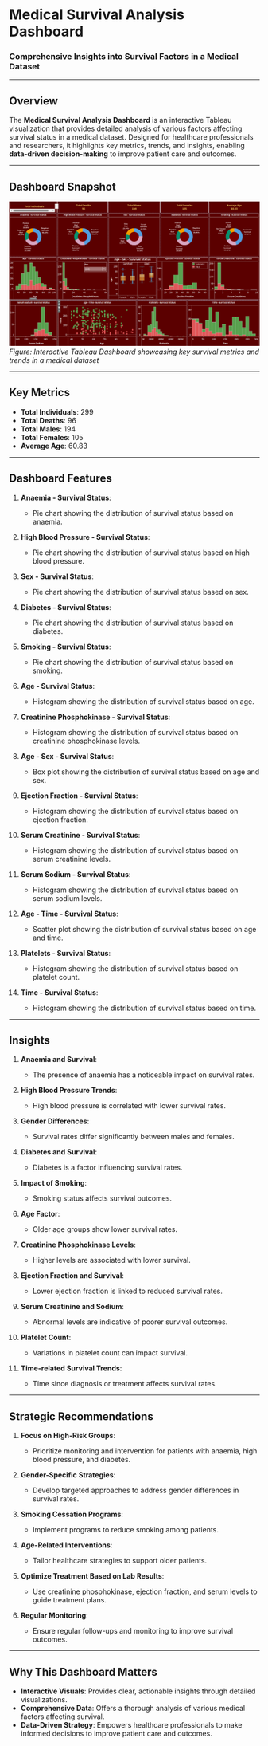 # **Medical Survival Analysis Dashboard**  
### **Comprehensive Insights into Survival Factors in a Medical Dataset**  

---

## **Overview**  
The **Medical Survival Analysis Dashboard** is an interactive Tableau visualization that provides detailed analysis of various factors affecting survival status in a medical dataset. Designed for healthcare professionals and researchers, it highlights key metrics, trends, and insights, enabling **data-driven decision-making** to improve patient care and outcomes.

---

## **Dashboard Snapshot**  

![Medical Survival Analysis Dashboard](Dashboard_Image.png)  
*Figure: Interactive Tableau Dashboard showcasing key survival metrics and trends in a medical dataset*  

---

## **Key Metrics**  
- **Total Individuals**: 299  
- **Total Deaths**: 96  
- **Total Males**: 194  
- **Total Females**: 105  
- **Average Age**: 60.83  

---

## **Dashboard Features**  

1. **Anaemia - Survival Status**:  
   - Pie chart showing the distribution of survival status based on anaemia.

2. **High Blood Pressure - Survival Status**:  
   - Pie chart showing the distribution of survival status based on high blood pressure.

3. **Sex - Survival Status**:  
   - Pie chart showing the distribution of survival status based on sex.

4. **Diabetes - Survival Status**:  
   - Pie chart showing the distribution of survival status based on diabetes.

5. **Smoking - Survival Status**:  
   - Pie chart showing the distribution of survival status based on smoking.

6. **Age - Survival Status**:  
   - Histogram showing the distribution of survival status based on age.

7. **Creatinine Phosphokinase - Survival Status**:  
   - Histogram showing the distribution of survival status based on creatinine phosphokinase levels.

8. **Age - Sex - Survival Status**:  
   - Box plot showing the distribution of survival status based on age and sex.

9. **Ejection Fraction - Survival Status**:  
   - Histogram showing the distribution of survival status based on ejection fraction.

10. **Serum Creatinine - Survival Status**:  
    - Histogram showing the distribution of survival status based on serum creatinine levels.

11. **Serum Sodium - Survival Status**:  
    - Histogram showing the distribution of survival status based on serum sodium levels.

12. **Age - Time - Survival Status**:  
    - Scatter plot showing the distribution of survival status based on age and time.

13. **Platelets - Survival Status**:  
    - Histogram showing the distribution of survival status based on platelet count.

14. **Time - Survival Status**:  
    - Histogram showing the distribution of survival status based on time.

---

## **Insights**  

1. **Anaemia and Survival**:  
   - The presence of anaemia has a noticeable impact on survival rates.

2. **High Blood Pressure Trends**:  
   - High blood pressure is correlated with lower survival rates.

3. **Gender Differences**:  
   - Survival rates differ significantly between males and females.

4. **Diabetes and Survival**:  
   - Diabetes is a factor influencing survival rates.

5. **Impact of Smoking**:  
   - Smoking status affects survival outcomes.

6. **Age Factor**:  
   - Older age groups show lower survival rates.

7. **Creatinine Phosphokinase Levels**:  
   - Higher levels are associated with lower survival.

8. **Ejection Fraction and Survival**:  
   - Lower ejection fraction is linked to reduced survival rates.

9. **Serum Creatinine and Sodium**:  
   - Abnormal levels are indicative of poorer survival outcomes.

10. **Platelet Count**:  
    - Variations in platelet count can impact survival.

11. **Time-related Survival Trends**:  
    - Time since diagnosis or treatment affects survival rates.

---

## **Strategic Recommendations**  

1. **Focus on High-Risk Groups**:  
   - Prioritize monitoring and intervention for patients with anaemia, high blood pressure, and diabetes.

2. **Gender-Specific Strategies**:  
   - Develop targeted approaches to address gender differences in survival rates.

3. **Smoking Cessation Programs**:  
   - Implement programs to reduce smoking among patients.

4. **Age-Related Interventions**:  
   - Tailor healthcare strategies to support older patients.

5. **Optimize Treatment Based on Lab Results**:  
   - Use creatinine phosphokinase, ejection fraction, and serum levels to guide treatment plans.

6. **Regular Monitoring**:  
   - Ensure regular follow-ups and monitoring to improve survival outcomes.

---

## **Why This Dashboard Matters**  
- **Interactive Visuals**: Provides clear, actionable insights through detailed visualizations.  
- **Comprehensive Data**: Offers a thorough analysis of various medical factors affecting survival.  
- **Data-Driven Strategy**: Empowers healthcare professionals to make informed decisions to improve patient care and outcomes.

